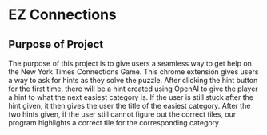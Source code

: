 # EZ Connections

## Purpose of Project
The purpose of this project is to give users a seamless way to get help on the New York Times Connections Game. This chrome extension gives users a way to ask for hints as they solve the puzzle. After clicking the hint button for the first time, there will be a hint created using OpenAI to give the player a hint to what the next easiest category is. If the user is still stuck after the hint given, it then gives the user the title of the easiest category. After the two hints given, if the user still cannot figure out the correct tiles, our program highlights a correct tile for the corresponding category.
